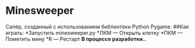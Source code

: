 # Minesweeper
Сапёр, созданный с использованием библиотеки Python Pygame.
##Как играть:
*Запустить minesweeper.py
*ЛКМ — Открыть клетку
*ПКМ — Пометить мину
*R — Рестарт
**В процессе разработки..**
